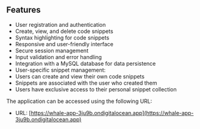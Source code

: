

## Features
- User registration and authentication
- Create, view, and delete code snippets
- Syntax highlighting for code snippets
- Responsive and user-friendly interface
- Secure session management
- Input validation and error handling
- Integration with a MySQL database for data persistence 
- User-specific snippet management:
 - Users can create and view their own code snippets
 - Snippets are associated with the user who created them
 - Users have exclusive access to their personal snippet collection

The application can be accessed using the following URL:

- URL: [https://whale-app-3ju9b.ondigitalocean.app](https://whale-app-3ju9b.ondigitalocean.app)
